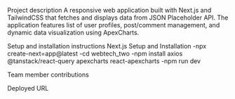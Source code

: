 Project description
A responsive web application built with Next.js and TailwindCSS that fetches and displays data from JSON Placeholder API. The application features list of user profiles, post/comment management, and dynamic data visualization using ApexCharts.

Setup and installation instructions
Next.js Setup and Installation
-npx create-next=app@latest
-cd webtech_two
-npm install axios @tanstack/react-query apexcharts react-apexcharts
-npm run dev

Team member contributions



Deployed URL
